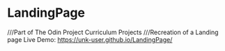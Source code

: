 # LandingPage
///Part of The Odin Project Curriculum Projects
///Recreation of a Landing page
Live Demo: https://unk-user.github.io/LandingPage/
 
